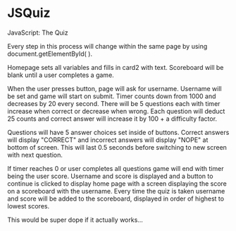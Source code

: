 # JSQuiz
JavaScript: The Quiz

Every step in this process will change within the same page by using document.getElementById( ).

Homepage sets all variables and fills in card2 with text. Scoreboard will be blank until a user completes a game.

When the user presses button, page will ask for username. Username will be set and game will start on submit. Timer counts down from 1000 and decreases by 20 every second. There will be 5 questions each with timer increase when correct or decrease when wrong. Each question will deduct 25 counts and correct answer will increase it by 100 + a difficulty factor.

Questions will have 5 answer choices set inside of buttons. Correct answers will display "CORRECT" and incorrect answers will display "NOPE" at bottom of screen. This will last 0.5 seconds before switching to new screen with next question.

If timer reaches 0 or user completes all questions game will end with timer being the user score. Username and score is displayed and a button to continue is clicked to display home page with a screen displaying the score on a scoreboard with the username. Every time the quiz is taken username and score will be added to the scoreboard, displayed in order of highest to lowest scores.

This would be super dope if it actually works...
